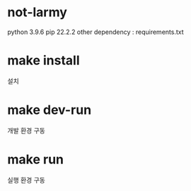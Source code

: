 # not-larmy

python 3.9.6
pip 22.2.2
other dependency : requirements.txt
# make install
설치
# make dev-run
개발 환경 구동
# make run 
실행 환경 구동
